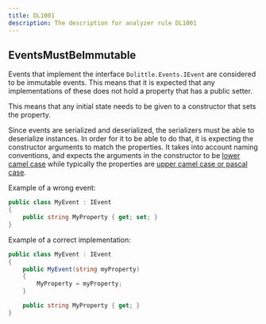 ```yaml
---
title: DL1001
description: The description for analyzer rule DL1001
---
```

## EventsMustBeImmutable

Events that implement the interface `Dolittle.Events.IEvent` are considered
to be immutable events. This means that it is expected that any implementations
of these does not hold a property that has a public setter.

This means that any initial state needs to be given to a constructor that sets
the property.

Since events are serialized and deserialized, the serializers must be able to
deserialize instances. In order for it to be able to do that, it is expecting
the constructor arguments to match the properties. It takes into account naming
conventions, and expects the arguments in the constructor to be [lower camel case](https://en.wikipedia.org/wiki/Camel_case)
while typically the properties are [upper camel case or pascal case](https://en.wikipedia.org/wiki/Camel_case).

Example of a wrong event:

```csharp
public class MyEvent : IEvent
{
    public string MyProperty { get; set; }
}
```

Example of a correct implementation:

```csharp
public class MyEvent : IEvent
{
    public MyEvent(string myProperty)
    {
        MyProperty = myProperty;
    }

    public string MyProperty { get; }
}
```
